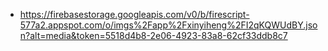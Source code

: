 - https://firebasestorage.googleapis.com/v0/b/firescript-577a2.appspot.com/o/imgs%2Fapp%2Fxinyiheng%2FI2qKQWUdBY.json?alt=media&token=5518d4b8-2e06-4923-83a8-62cf33ddb8c7
